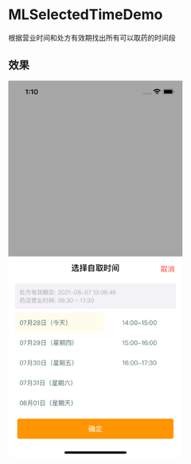 # MLSelectedTimeDemo

根据营业时间和处方有效期找出所有可以取药的时间段

## 效果


<img src="./Simulator Screen Shot.png" width="350" height="757"/>
